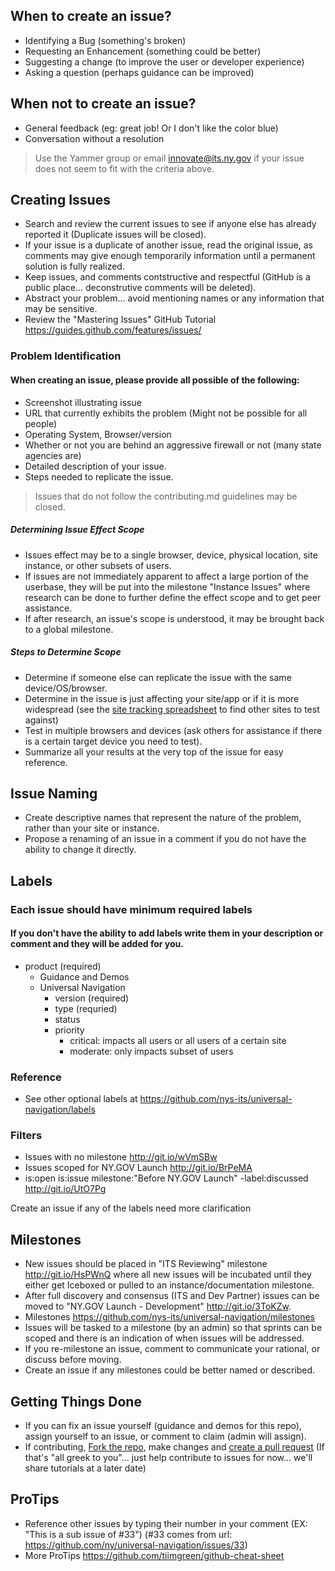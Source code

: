 
## When to create an issue?
- Identifying a Bug (something's broken)
- Requesting an Enhancement (something could be better)
- Suggesting a change (to improve the user or developer experience)
- Asking a question (perhaps guidance can be improved)

## When not to create an issue?
- General feedback (eg: great job! Or I don't like the color blue)
- Conversation without a resolution

> Use the Yammer group or email innovate@its.ny.gov if your issue does not seem to fit with the criteria above.

## Creating Issues

- Search and review the current issues to see if anyone else has already reported it (Duplicate issues will be closed).
- If your issue is a duplicate of another issue, read the original issue, as comments may give enough temporarily information until a permanent solution is fully realized.
- Keep issues, and comments contstructive and respectful (GitHub is a public place... deconstrutive comments will be deleted).
- Abstract your problem... avoid mentioning names or any information that may be sensitive.
- Review the "Mastering Issues" GitHub Tutorial https://guides.github.com/features/issues/

### Problem Identification

#### When creating an issue, please provide all possible of the following:

  - Screenshot illustrating issue
  - URL that currently exhibits the problem (Might not be possible for all people)
  - Operating System, Browser/version
  - Whether or not you are behind an aggressive firewall or not (many state agencies are)
  - Detailed description of your issue.
  - Steps needed to replicate the issue.

> Issues that do not follow the contributing.md guidelines may be closed.

##### Determining Issue Effect Scope
- Issues effect may be to a single browser, device, physical location, site instance, or other subsets of users.
- If issues are not immediately apparent to affect a large portion of the userbase, they will be put into the milestone "Instance Issues" where research can be done to further define the effect scope and to get peer assistance.
- If after research, an issue's scope is understood, it may be brought back to a global milestone.

##### Steps to Determine Scope
- Determine if someone else can replicate the issue with the same device/OS/browser.
- Determine in the issue is just affecting your site/app or if it is more widespread (see the [site tracking spreadsheet](http://on.ny.gov/110a8hc) to find other sites to test against)
- Test in multiple browsers and devices (ask others for assistance if there is a certain target device you need to test).
- Summarize all your results at the very top of the issue for easy reference.

## Issue Naming
- Create descriptive names that represent the nature of the problem, rather than your site or instance.
- Propose a renaming of an issue in a comment if you do not have the ability to change it directly.

## Labels

### Each issue should have minimum required labels

#### If you don't have the ability to add labels write them in your description or comment and they will be added for you.

- product (required)
  - Guidance and Demos
  - Universal Navigation
    - version (required)
    - type (requried)
    - status
    - priority
      - critical: impacts all users or all users of a certain site
      - moderate: only impacts subset of users

### Reference
- See other optional labels at https://github.com/nys-its/universal-navigation/labels

### Filters
- Issues with no milestone http://git.io/wVmSBw
- Issues scoped for NY.GOV Launch http://git.io/BrPeMA
- is:open is:issue milestone:"Before NY.GOV Launch" -label:discussed  http://git.io/UtO7Pg

Create an issue if any of the labels need more clarification

## Milestones
- New issues should be placed in "ITS Reviewing" milestone http://git.io/HsPWnQ where all new issues will be incubated until they either get Iceboxed or pulled to an instance/documentation milestone.
- After full discovery and consensus (ITS and Dev Partner) issues can be moved to "NY.GOV Launch - Development" http://git.io/3ToKZw.  
- Milestones https://github.com/nys-its/universal-navigation/milestones
- Issues will be tasked to a milestone (by an admin) so that sprints can be scoped and there is an indication of when issues will be addressed.
- If you re-milestone an issue, comment to communicate your rational, or discuss before moving.
- Create an issue if any milestones could be better named or described.

## Getting Things Done 
- If you can fix an issue yourself (guidance and demos for this repo), assign yourself to an issue, or comment to claim (admin will assign).
- If contributing, [Fork the repo](https://help.github.com/articles/fork-a-repo), make changes and [create a pull request](https://help.github.com/articles/using-pull-requests) (If that's "all greek to you"... just help contribute to issues for now... we'll share tutorials at a later date)



## ProTips
- Reference other issues by typing their number in your comment (EX: "This is a sub issue of #33") (#33 comes from url: https://github.com/ny/universal-navigation/issues/33)
- More ProTips https://github.com/tiimgreen/github-cheat-sheet



